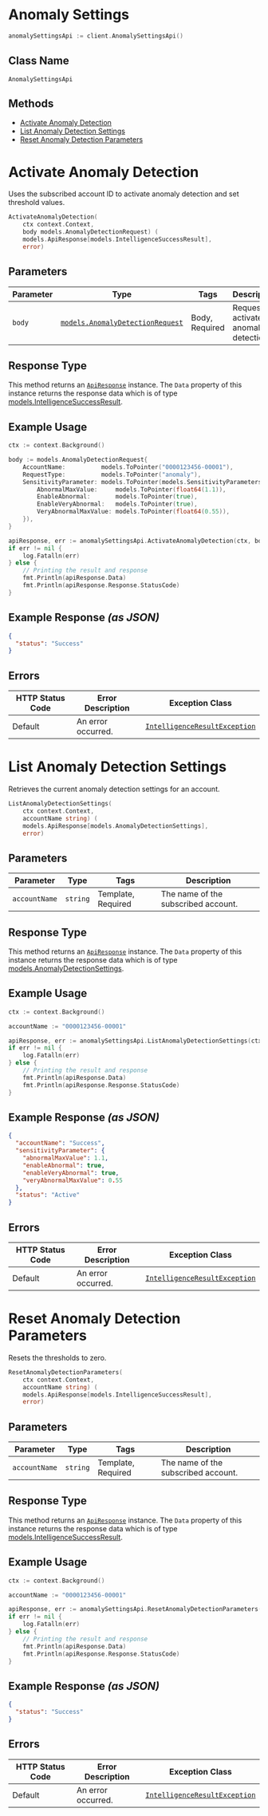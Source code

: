 # Anomaly Settings

```go
anomalySettingsApi := client.AnomalySettingsApi()
```

## Class Name

`AnomalySettingsApi`

## Methods

* [Activate Anomaly Detection](../../doc/controllers/anomaly-settings.md#activate-anomaly-detection)
* [List Anomaly Detection Settings](../../doc/controllers/anomaly-settings.md#list-anomaly-detection-settings)
* [Reset Anomaly Detection Parameters](../../doc/controllers/anomaly-settings.md#reset-anomaly-detection-parameters)


# Activate Anomaly Detection

Uses the subscribed account ID to activate anomaly detection and set threshold values.

```go
ActivateAnomalyDetection(
    ctx context.Context,
    body models.AnomalyDetectionRequest) (
    models.ApiResponse[models.IntelligenceSuccessResult],
    error)
```

## Parameters

| Parameter | Type | Tags | Description |
|  --- | --- | --- | --- |
| `body` | [`models.AnomalyDetectionRequest`](../../doc/models/anomaly-detection-request.md) | Body, Required | Request to activate anomaly detection. |

## Response Type

This method returns an [`ApiResponse`](../../doc/api-response.md) instance. The `Data` property of this instance returns the response data which is of type [models.IntelligenceSuccessResult](../../doc/models/intelligence-success-result.md).

## Example Usage

```go
ctx := context.Background()

body := models.AnomalyDetectionRequest{
    AccountName:          models.ToPointer("0000123456-00001"),
    RequestType:          models.ToPointer("anomaly"),
    SensitivityParameter: models.ToPointer(models.SensitivityParameters{
        AbnormalMaxValue:     models.ToPointer(float64(1.1)),
        EnableAbnormal:       models.ToPointer(true),
        EnableVeryAbnormal:   models.ToPointer(true),
        VeryAbnormalMaxValue: models.ToPointer(float64(0.55)),
    }),
}

apiResponse, err := anomalySettingsApi.ActivateAnomalyDetection(ctx, body)
if err != nil {
    log.Fatalln(err)
} else {
    // Printing the result and response
    fmt.Println(apiResponse.Data)
    fmt.Println(apiResponse.Response.StatusCode)
}
```

## Example Response *(as JSON)*

```json
{
  "status": "Success"
}
```

## Errors

| HTTP Status Code | Error Description | Exception Class |
|  --- | --- | --- |
| Default | An error occurred. | [`IntelligenceResultException`](../../doc/models/intelligence-result-exception.md) |


# List Anomaly Detection Settings

Retrieves the current anomaly detection settings for an account.

```go
ListAnomalyDetectionSettings(
    ctx context.Context,
    accountName string) (
    models.ApiResponse[models.AnomalyDetectionSettings],
    error)
```

## Parameters

| Parameter | Type | Tags | Description |
|  --- | --- | --- | --- |
| `accountName` | `string` | Template, Required | The name of the subscribed account. |

## Response Type

This method returns an [`ApiResponse`](../../doc/api-response.md) instance. The `Data` property of this instance returns the response data which is of type [models.AnomalyDetectionSettings](../../doc/models/anomaly-detection-settings.md).

## Example Usage

```go
ctx := context.Background()

accountName := "0000123456-00001"

apiResponse, err := anomalySettingsApi.ListAnomalyDetectionSettings(ctx, accountName)
if err != nil {
    log.Fatalln(err)
} else {
    // Printing the result and response
    fmt.Println(apiResponse.Data)
    fmt.Println(apiResponse.Response.StatusCode)
}
```

## Example Response *(as JSON)*

```json
{
  "accountName": "Success",
  "sensitivityParameter": {
    "abnormalMaxValue": 1.1,
    "enableAbnormal": true,
    "enableVeryAbnormal": true,
    "veryAbnormalMaxValue": 0.55
  },
  "status": "Active"
}
```

## Errors

| HTTP Status Code | Error Description | Exception Class |
|  --- | --- | --- |
| Default | An error occurred. | [`IntelligenceResultException`](../../doc/models/intelligence-result-exception.md) |


# Reset Anomaly Detection Parameters

Resets the thresholds to zero.

```go
ResetAnomalyDetectionParameters(
    ctx context.Context,
    accountName string) (
    models.ApiResponse[models.IntelligenceSuccessResult],
    error)
```

## Parameters

| Parameter | Type | Tags | Description |
|  --- | --- | --- | --- |
| `accountName` | `string` | Template, Required | The name of the subscribed account. |

## Response Type

This method returns an [`ApiResponse`](../../doc/api-response.md) instance. The `Data` property of this instance returns the response data which is of type [models.IntelligenceSuccessResult](../../doc/models/intelligence-success-result.md).

## Example Usage

```go
ctx := context.Background()

accountName := "0000123456-00001"

apiResponse, err := anomalySettingsApi.ResetAnomalyDetectionParameters(ctx, accountName)
if err != nil {
    log.Fatalln(err)
} else {
    // Printing the result and response
    fmt.Println(apiResponse.Data)
    fmt.Println(apiResponse.Response.StatusCode)
}
```

## Example Response *(as JSON)*

```json
{
  "status": "Success"
}
```

## Errors

| HTTP Status Code | Error Description | Exception Class |
|  --- | --- | --- |
| Default | An error occurred. | [`IntelligenceResultException`](../../doc/models/intelligence-result-exception.md) |


